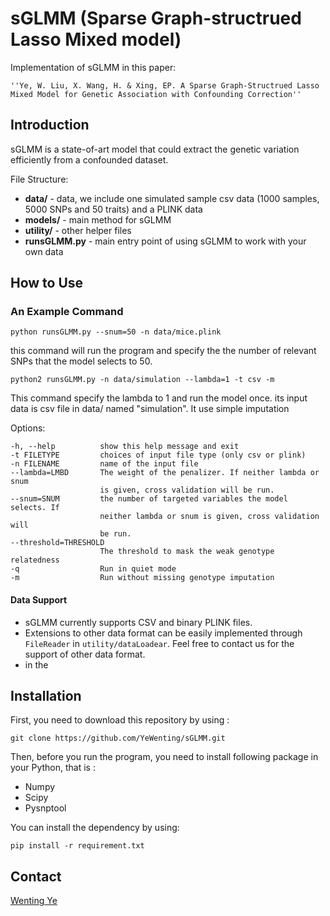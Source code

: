 # sGLMM (Sparse Graph-structrued Lasso Mixed model)

Implementation of sGLMM in this paper:

    ''Ye, W. Liu, X. Wang, H. & Xing, EP. A Sparse Graph-Structrued Lasso Mixed Model for Genetic Association with Confounding Correction''

## Introduction

sGLMM is a state-of-art model that could extract the genetic variation efficiently from a confounded dataset.

File Structure:

* **data/** - data, we include one simulated sample csv data (1000 samples, 5000 SNPs and 50 traits) and a PLINK data
* **models/** - main method for sGLMM
* **utility/** -  other helper files 
* **runsGLMM.py**  -  main entry point of using sGLMM to work with your own data

## How to Use

### An Example Command

```
python runsGLMM.py --snum=50 -n data/mice.plink
```
this command will run the program and specify the the number of relevant SNPs that the model selects to 50.

```
python2 runsGLMM.py -n data/simulation --lambda=1 -t csv -m
```
This command specify the lambda to 1 and run the model once. its input data is csv file in data/ named "simulation". It use simple imputation 


Options:

    -h, --help          show this help message and exit
    -t FILETYPE         choices of input file type (only csv or plink)
    -n FILENAME         name of the input file
    --lambda=LMBD       The weight of the penalizer. If neither lambda or snum
                        is given, cross validation will be run.
    --snum=SNUM         the number of targeted variables the model selects. If
                        neither lambda or snum is given, cross validation will
                        be run.
    --threshold=THRESHOLD
                        The threshold to mask the weak genotype relatedness
    -q                  Run in quiet mode
    -m                  Run without missing genotype imputation

#### Data Support

* sGLMM currently supports CSV and binary PLINK files.
* Extensions to other data format can be easily implemented through `FileReader` in `utility/dataLoadear`. Feel free to contact us for the support of other data format.
* in the 

## Installation
First, you need to download this repository by using :

```
git clone https://github.com/YeWenting/sGLMM.git
```

Then, before you run the program, you need to install following package in your Python, that is :

- Numpy
- Scipy
- Pysnptool

You can install the dependency by using:

```
pip install -r requirement.txt
```

## Contact
[Wenting Ye](mailto:wenting_ye@bupt.edu.cn)
